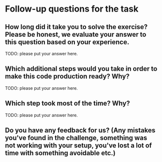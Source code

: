 # Follow-up questions for the task

## How long did it take you to solve the exercise? Please be honest, we evaluate your answer to this question based on your experience.

TODO: please put your answer here.

## Which additional steps would you take in order to make this code production ready? Why?

TODO: please put your answer here.

## Which step took most of the time? Why?

TODO: please put your answer here.

## Do you have any feedback for us? (Any mistakes you've found in the challenge, something was not working with your setup, you've lost a lot of time with something avoidable etc.)
